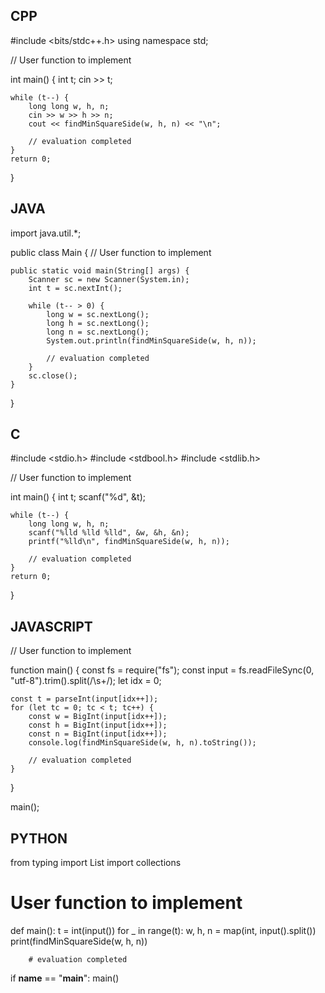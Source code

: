 ## CPP

#include <bits/stdc++.h>
using namespace std;

// User function to implement


int main() {
    int t;
    cin >> t;

    while (t--) {
        long long w, h, n;
        cin >> w >> h >> n;
        cout << findMinSquareSide(w, h, n) << "\n";
        
        // evaluation completed
    }
    return 0;
}

## JAVA

import java.util.*;

public class Main {
    // User function to implement


    public static void main(String[] args) {
        Scanner sc = new Scanner(System.in);
        int t = sc.nextInt();

        while (t-- > 0) {
            long w = sc.nextLong();
            long h = sc.nextLong();
            long n = sc.nextLong();
            System.out.println(findMinSquareSide(w, h, n));
            
            // evaluation completed
        }
        sc.close();
    }
}

## C

#include <stdio.h>
#include <stdbool.h>
#include <stdlib.h>

// User function to implement


int main() {
    int t;
    scanf("%d", &t);

    while (t--) {
        long long w, h, n;
        scanf("%lld %lld %lld", &w, &h, &n);
        printf("%lld\n", findMinSquareSide(w, h, n));
        
        // evaluation completed
    }
    return 0;
}

## JAVASCRIPT

// User function to implement


function main() {
    const fs = require("fs");
    const input = fs.readFileSync(0, "utf-8").trim().split(/\s+/);
    let idx = 0;

    const t = parseInt(input[idx++]);
    for (let tc = 0; tc < t; tc++) {
        const w = BigInt(input[idx++]);
        const h = BigInt(input[idx++]);
        const n = BigInt(input[idx++]);
        console.log(findMinSquareSide(w, h, n).toString());
        
        // evaluation completed
    }
}

main();

## PYTHON
from typing import List
import collections

# User function to implement

def main():
    t = int(input())
    for _ in range(t):
        w, h, n = map(int, input().split())
        print(findMinSquareSide(w, h, n))
        
        # evaluation completed

if __name__ == "__main__":
    main()